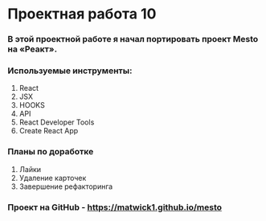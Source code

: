 # Проектная работа 10
### В этой проектной работе я начал портировать проект Mesto на «Реакт».
### Используемые инструменты:
1. React
2. JSX
3. HOOKS
4. API
5. React Developer Tools
6. Create React App

### Планы по доработке
1. Лайки
2. Удаление карточек
3. Завершение рефакторинга

### Проект на GitHub - https://matwick1.github.io/mesto
